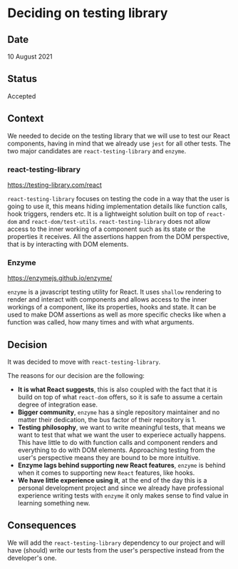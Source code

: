 # Deciding on testing library

## Date

10 August 2021

## Status

Accepted

## Context

We needed to decide on the testing library that we will use to test our React components, having in mind that we already use `jest` for all other tests. The two major candidates are `react-testing-library` and `enzyme`.

### react-testing-library

https://testing-library.com/react

`react-testing-library` focuses on testing the code in a way that the user is going to use it, this means hiding implementation details like function calls, hook triggers, renders etc. It is a lightweight solution built on top of `react-dom` and `react-dom/test-utils`. `react-testing-library` does not allow access to the inner working of a component such as its state or the properties it receives. All the assertions happen from the DOM perspective, that is by interacting with DOM elements.

### Enzyme

https://enzymejs.github.io/enzyme/

`enzyme` is a javascript testing utility for React. It uses `shallow` rendering to render and interact with components and allows access to the inner workings of a component, like its properties, hooks and state. It can be used to make DOM assertions as well as more specific checks like when a function was called, how many times and with what arguments.

## Decision

It was decided to move with `react-testing-library`.

The reasons for our decision are the following:

-   **It is what React suggests**, this is also coupled with the fact that it is build on top of what `react-dom` offers, so it is safe to assume a certain degree of integration ease.
-   **Bigger community**, `enzyme` has a single repository maintainer and no matter their dedication, the bus factor of their repository is 1.
-   **Testing philosophy**, we want to write meaningful tests, that means we want to test that what we want the user to experiece actually happens. This have little to do with function calls and component renders and everything to do with DOM elements. Approaching testing from the user's perspective means they are bound to be more intuitive.
-   **Enzyme lags behind supporting new React features**, `enzyme` is behind when it comes to supporting new `React` features, like hooks.
-   **We have little experience using it**, at the end of the day this is a personal development project and since we already have professional experience writing tests with `enzyme` it only makes sense to find value in learning something new.

## Consequences

We will add the `react-testing-library` dependency to our project and will have (should) write our tests from the user's perspective instead from the developer's one.
